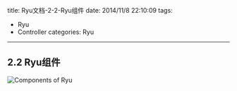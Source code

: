 title: Ryu文档-2-2-Ryu组件
date: 2014/11/8 22:10:09 
tags: 
- Ryu
- Controller
categories: Ryu
---

## 2.2 Ryu组件 ##
<!--more-->
![Components of Ryu](/img/Componentsofryu.png)
